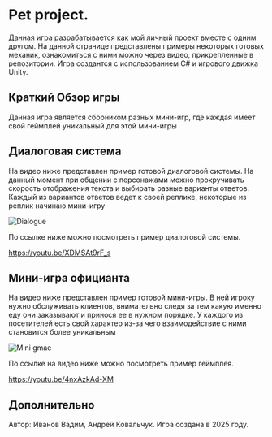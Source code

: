 # Pet project.
Данная игра разрабатывается как мой личный проект вместе с одним другом. На данной странице представлены примеры некоторых готовых механик, ознакомиться с ними можно через видео, прикрепленные в репозитории. Игра создантся с использованием С# и игрового движка Unity.

## Краткий Обзор игры
Данная игра является сборником разных мини-игр, где каждая имеет свой геймплей уникальный для этой мини-игры

## Диалоговая система
На видео ниже представлен пример готовой диалоговой системы. На данный момент при общении с персонажами можно прокручивать скорость отображения текста и выбирать разные варианты ответов. Каждый из вариантов ответов ведет к своей реплике, некоторые из реплик начинаю мини-игру

![Dialogue](https://github.com/user-attachments/assets/a5c7e214-5b64-47e8-a4a2-3252e5e0adb3)


По ссылке ниже можно посмотреть пример диалоговой системы.

https://youtu.be/XDMSAt9rF_s

## Мини-игра официанта
На видео ниже представлен пример готовой мини-игры. В ней игроку нужно обслуживать клиентов, внимательно следя за тем какую именно еду они заказывают и принося ее в нужном порядке. У каждого из посетителей есть свой характер из-за чего взаимодействие с ними становится более уникальным

![Mini gmae](https://github.com/user-attachments/assets/d02b8e1c-e865-4ceb-8af6-97beac0f7689)


По ссылке на видео ниже можно посмотреть пример геймплея.

https://youtu.be/4nxAzkAd-XM

## Дополнительно
Автор: Иванов Вадим, Андрей Ковальчук. Игра создана в 2025 году.


